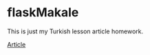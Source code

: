 # flaskMakale
This is just my Turkish lesson article homework.

[Article](https://dogukanurker.github.io/flaskMakale/Article.html)
